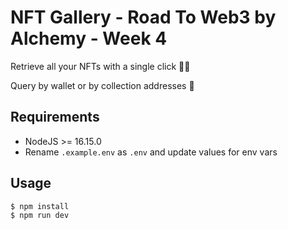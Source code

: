 # NFT Gallery - Road To Web3 by Alchemy - Week 4

Retrieve all your NFTs with a single click 🤩🤯

Query by wallet or by collection addresses 🌈

## Requirements

- NodeJS >= 16.15.0
- Rename `.example.env` as `.env` and update values for env vars

## Usage

```bash
$ npm install
$ npm run dev
```

